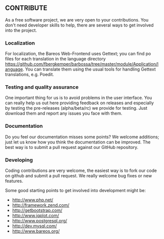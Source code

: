 ## CONTRIBUTE

As a free software project, we are very open to your contributions. You don't need developer 
skills to help, there are several ways to get involved into the project.

### Localization

For localization, the Bareos Web-Frontend uses Gettext; you can find po files for each translation 
in the language directory https://github.com/fbergkemper/barbossa/tree/master/module/Application/language.
You can translate them using the usual tools for handling Gettext translations, e.g. Poedit.

### Testing and quality assurance

One important thing for us is to avoid problems in the user interface. You can really help us out here
providing feedback on releases and especially by testing the pre-releases (alpha/beta/rc) we provide
for testing. Just download them and report any issues you face with them.

### Documentation

Do you feel our documentation misses some points? We welcome additions; just let us know how you think 
the documentation can be improved. The best way is to submit a pull request against our GitHub
repository.

### Developing

Coding contributions are very welcome, the easiest way is to fork our code on github and submit a
pull request. We really welcome bug fixes or new features.

Some good starting points to get involved into development might be:

* http://www.php.net/
* http://framework.zend.com/
* http://getbootstrap.com/
* http://www.jqplot.com/
* http://www.postgresql.org/
* http://dev.mysql.com/
* http://www.bareos.org/

